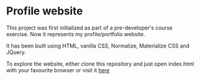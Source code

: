# Profile website

This project was first initialized as part of a pre-developer's course exercise. Now it represents 
my profile/portfolio website.

It has been built using HTML, vanilla CSS, Normalize, Materialize CSS and JQuery.

To explore the website, either clone this repository and just open index.html with your favourite browser or
visit it [here](https://acatalina.github.io/portfolio/) 
